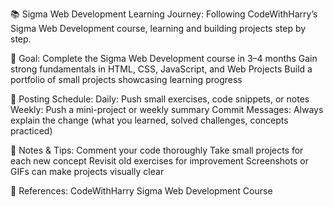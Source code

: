 📚 Sigma Web Development Learning Journey:
Following CodeWithHarry’s Sigma Web Development course, learning and building projects step by step.


🎯 Goal:
Complete the Sigma Web Development course in 3–4 months
Gain strong fundamentals in HTML, CSS, JavaScript, and Web Projects
Build a portfolio of small projects showcasing learning progress


📅 Posting Schedule:
Daily: Push small exercises, code snippets, or notes
Weekly: Push a mini-project or weekly summary
Commit Messages: Always explain the change (what you learned, solved challenges, concepts practiced)


📌 Notes & Tips:
Comment your code thoroughly
Take small projects for each new concept
Revisit old exercises for improvement
Screenshots or GIFs can make projects visually clear


🔗 References:
CodeWithHarry Sigma Web Development Course
